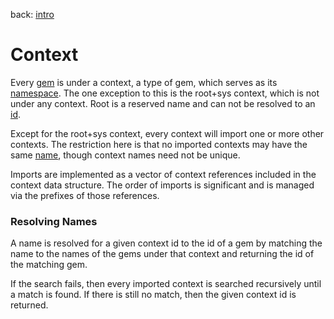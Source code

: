back: [intro](../intro.md)

# Context
Every [gem](basics/gem.md) is under a context, a type of gem, which serves as its [namespace](basics/namespace.md). The one exception to this is the root+sys context, which is not under any context. Root is a reserved name and can not be resolved to an [id](basics/id.md).

Except for the root+sys context, every context will import one or more other contexts. The restriction here is that no imported contexts may have the same [name](basics/name.md), though context names need not be unique. 

Imports are implemented as a vector of context references included in the context data structure. The order of imports is significant and is managed via the prefixes of those references.

### Resolving Names

A name is resolved for a given context id to the id of a gem by matching the name to the names of the gems under that context and returning the id of the matching gem.

If the search fails, then every imported context is searched recursively until a match is found. If there is still no match, then the given context id is returned.
